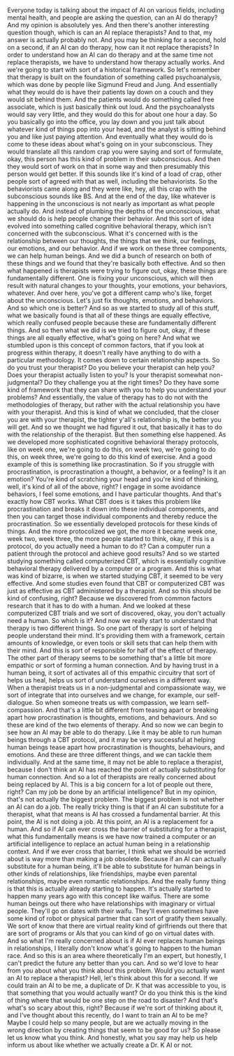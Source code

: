  Everyone today is talking about the impact of AI on various fields, including mental health, and people are asking the question, can an AI do therapy? And my opinion is absolutely yes. And then there's another interesting question though, which is can an AI replace therapists? And to that, my answer is actually probably not. And you may be thinking for a second, hold on a second, if an AI can do therapy, how can it not replace therapists? In order to understand how an AI can do therapy and at the same time not replace therapists, we have to understand how therapy actually works. And we're going to start with sort of a historical framework. So let's remember that therapy is built on the foundation of something called psychoanalysis, which was done by people like Sigmund Freud and Jung. And essentially what they would do is have their patients lay down on a couch and they would sit behind them. And the patients would do something called free associate, which is just basically think out loud. And the psychoanalysts would say very little, and they would do this for about one hour a day. So you basically go into the office, you lay down and you just talk about whatever kind of things pop into your head, and the analyst is sitting behind you and like just paying attention. And eventually what they would do is come to these ideas about what's going on in your subconscious. They would translate all this random crap you were saying and sort of formulate, okay, this person has this kind of problem in their subconscious. And then they would sort of work on that in some way and then presumably this person would get better. If this sounds like it's kind of a load of crap, other people sort of agreed with that as well, including the behaviorists. So the behaviorists came along and they were like, hey, all this crap with the subconscious sounds like BS. And at the end of the day, like whatever is happening in the unconscious is not nearly as important as what people actually do. And instead of plumbing the depths of the unconscious, what we should do is help people change their behavior. And this sort of idea evolved into something called cognitive behavioral therapy, which isn't concerned with the subconscious. What it's concerned with is the relationship between our thoughts, the things that we think, our feelings, our emotions, and our behavior. And if we work on these three components, we can help human beings. And we did a bunch of research on both of these things and we found that they're basically both effective. And so then what happened is therapists were trying to figure out, okay, these things are fundamentally different. One is fixing your unconscious, which will then result with natural changes to your thoughts, your emotions, your behaviors, whatever. And over here, you've got a different camp who's like, forget about the unconscious. Let's just fix thoughts, emotions, and behaviors. And so which one is better? And so as we started to study all of this stuff, what we basically found is that all of these things are equally effective, which really confused people because these are fundamentally different things. And so then what we did is we tried to figure out, okay, if these things are all equally effective, what's going on here? And what we stumbled upon is this concept of common factors, that if you look at progress within therapy, it doesn't really have anything to do with a particular methodology. It comes down to certain relationship aspects. So do you trust your therapist? Do you believe your therapist can help you? Does your therapist actually listen to you? Is your therapist somewhat non-judgmental? Do they challenge you at the right times? Do they have some kind of framework that they can share with you to help you understand your problems? And essentially, the value of therapy has to do not with the methodologies of therapy, but rather with the actual relationship you have with your therapist. And this is kind of what we concluded, that the closer you are with your therapist, the tighter y'all's relationship is, the better you will get. And so we thought we had figured it out, that basically it has to do with the relationship of the therapist. But then something else happened. As we developed more sophisticated cognitive behavioral therapy protocols, like on week one, we're going to do this, on week two, we're going to do this, on week three, we're going to do this kind of exercise. And a good example of this is something like procrastination. So if you struggle with procrastination, is procrastination a thought, a behavior, or a feeling? Is it an emotion? You're kind of scratching your head and you're kind of thinking, well, it's kind of all of the above, right? I engage in some avoidance behaviors, I feel some emotions, and I have particular thoughts. And that's exactly how CBT works. What CBT does is it takes this problem like procrastination and breaks it down into these individual components, and then you can target those individual components and thereby reduce the procrastination. So we essentially developed protocols for these kinds of things. And the more protocolized we got, the more it became week one, week two, week three, the more people started to think, okay, if this is a protocol, do you actually need a human to do it? Can a computer run a patient through the protocol and achieve good results? And so we started studying something called computerized CBT, which is essentially cognitive behavioral therapy delivered by a computer or a program. And this is what was kind of bizarre, is when we started studying CBT, it seemed to be very effective. And some studies even found that CBT or computerized CBT was just as effective as CBT administered by a therapist. And so this should be kind of confusing, right? Because we discovered from common factors research that it has to do with a human. And we looked at these computerized CBT trials and we sort of discovered, okay, you don't actually need a human. So which is it? And now we really start to understand that therapy is two different things. So one part of therapy is sort of helping people understand their mind. It's providing them with a framework, certain amounts of knowledge, or even tools or skill sets that can help them with their mind. And this is sort of responsible for half of the effect of therapy. The other part of therapy seems to be something that's a little bit more empathic or sort of forming a human connection. And by having trust in a human being, it sort of activates all of this empathic circuitry that sort of helps us heal, helps us sort of understand ourselves in a different way. When a therapist treats us in a non-judgmental and compassionate way, we sort of integrate that into ourselves and we change, for example, our self-dialogue. So when someone treats us with compassion, we learn self-compassion. And that's a little bit different from teasing apart or breaking apart how procrastination is thoughts, emotions, and behaviours. And so these are kind of the two elements of therapy. And so now we can begin to see how an AI may be able to do therapy. Like it may be able to run human beings through a CBT protocol, and it may be very successful at helping human beings tease apart how procrastination is thoughts, behaviours, and emotions. And these are three different things, and we can tackle them individually. And at the same time, it may not be able to replace a therapist, because I don't think an AI has reached the point of actually substituting for human connection. And so a lot of therapists are really concerned about being replaced by AI. This is a big concern for a lot of people out there, right? Can my job be done by an artificial intelligence? But in my opinion, that's not actually the biggest problem. The biggest problem is not whether an AI can do a job. The really tricky thing is that if an AI can substitute for a therapist, what that means is AI has crossed a fundamental barrier. At this point, the AI is not doing a job. At this point, an AI is a replacement for a human. And so if AI can ever cross the barrier of substituting for a therapist, what this fundamentally means is we have now trained a computer or an artificial intelligence to replace an actual human being in a relationship context. And if we ever cross that barrier, I think what we should be worried about is way more than making a job obsolete. Because if an AI can actually substitute for a human being, it'll be able to substitute for human beings in other kinds of relationships, like friendships, maybe even parental relationships, maybe even romantic relationships. And the really funny thing is that this is actually already starting to happen. It's actually started to happen many years ago with this concept like waifus. There are some human beings out there who have relationships with imaginary or virtual people. They'll go on dates with their waifu. They'll even sometimes have some kind of robot or physical partner that can sort of gratify them sexually. We sort of know that there are virtual reality kind of girlfriends out there that are sort of programs or AIs that you can kind of go on virtual dates with. And so what I'm really concerned about is if AI ever replaces human beings in relationships, I literally don't know what's going to happen to the human race. And so this is an area where theoretically I'm an expert, but honestly, I can't predict the future any better than you can. And so we'd love to hear from you about what you think about this problem. Would you actually want an AI to replace a therapist? Hell, let's think about this for a second. If we could train an AI to be me, a duplicate of Dr. K that was accessible to you, is that something that you would actually want? Or do you think this is the kind of thing where that would be one step on the road to disaster? And that's what's so scary about this, right? Because if we're sort of thinking about it, and I've thought about this recently, do I want to train an AI to be me? Maybe I could help so many people, but are we actually moving in the wrong direction by creating things that seem to be good for us? So please let us know what you think. And honestly, what you say may help us help inform us about like whether we actually create a Dr. K AI or not.